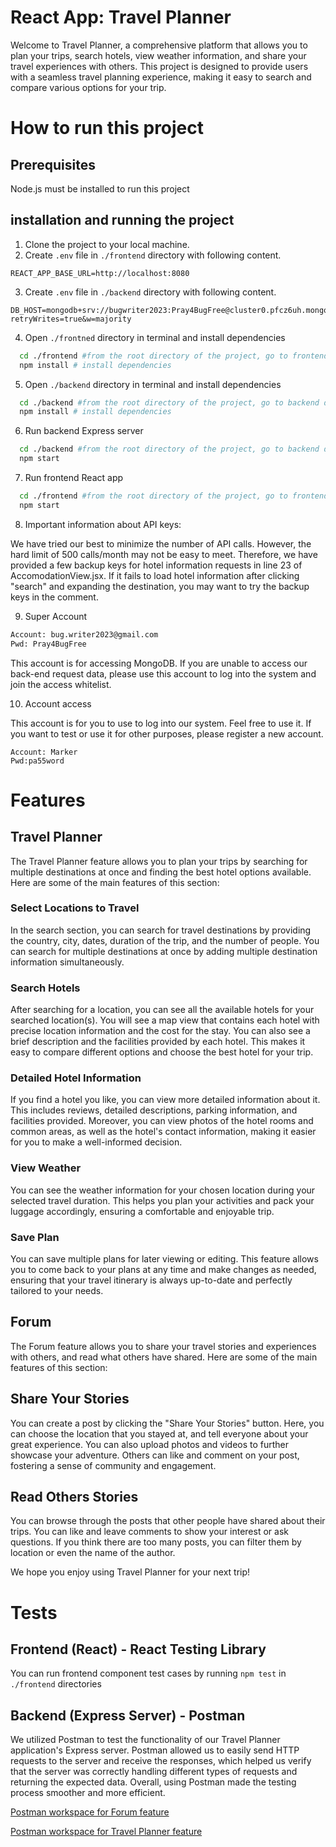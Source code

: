 # React App: Travel Planner

Welcome to Travel Planner, a comprehensive platform that allows you to plan your trips, search hotels, view weather information, and share your travel experiences with others. This project is designed to provide users with a seamless travel planning experience, making it easy to search and compare various options for your trip.

# How to run this project

## Prerequisites

Node.js must be installed to run this project

## installation and running the project

1. Clone the project to your local machine.
2. Create `.env` file in `./frontend` directory with following content.

```
REACT_APP_BASE_URL=http://localhost:8080
```

3. Create `.env` file in `./backend` directory with following content.

```
DB_HOST=mongodb+srv://bugwriter2023:Pray4BugFree@cluster0.pfcz6uh.mongodb.net/?retryWrites=true&w=majority
```

4. Open `./frontned` directory in terminal and install dependencies

```bash
  cd ./frontend #from the root directory of the project, go to frontend directory
  npm install # install dependencies
```

5. Open `./backend` directory in terminal and install dependencies

```bash
  cd ./backend #from the root directory of the project, go to backend directory
  npm install # install dependencies
```

6. Run backend Express server

```bash
  cd ./backend #from the root directory of the project, go to backend directory
  npm start
```

7. Run frontend React app

```bash
  cd ./frontend #from the root directory of the project, go to frontend directory
  npm start
```

8. Important information about API keys:

We have tried our best to minimize the number of API calls. However, the hard limit of 500 calls/month may not be easy to meet. Therefore, we have provided a few backup keys for hotel information requests in line 23 of AccomodationView.jsx. If it fails to load hotel information after clicking "search" and expanding the destination, you may want to try the backup keys in the comment.

9. Super Account

```bash
Account: bug.writer2023@gmail.com
Pwd: Pray4BugFree
```

This account is for accessing MongoDB. If you are unable to access our back-end request data, please use this account to log into the system and join the access whitelist.

10. Account access

This account is for you to use to log into our system. Feel free to use it. If you want to test or use it for other purposes, please register a new account.
```
Account: Marker
Pwd:pa55word
```
# Features

## Travel Planner

The Travel Planner feature allows you to plan your trips by searching for multiple destinations at once and finding the best hotel options available. Here are some of the main features of this section:

### Select Locations to Travel

In the search section, you can search for travel destinations by providing the country, city, dates, duration of the trip, and the number of people. You can search for multiple destinations at once by adding multiple destination information simultaneously.

### Search Hotels

After searching for a location, you can see all the available hotels for your searched location(s). You will see a map view that contains each hotel with precise location information and the cost for the stay. You can also see a brief description and the facilities provided by each hotel. This makes it easy to compare different options and choose the best hotel for your trip.

### Detailed Hotel Information

If you find a hotel you like, you can view more detailed information about it. This includes reviews, detailed descriptions, parking information, and facilities provided. Moreover, you can view photos of the hotel rooms and common areas, as well as the hotel's contact information, making it easier for you to make a well-informed decision.

### View Weather

You can see the weather information for your chosen location during your selected travel duration. This helps you plan your activities and pack your luggage accordingly, ensuring a comfortable and enjoyable trip.

### Save Plan

You can save multiple plans for later viewing or editing. This feature allows you to come back to your plans at any time and make changes as needed, ensuring that your travel itinerary is always up-to-date and perfectly tailored to your needs.

## Forum

The Forum feature allows you to share your travel stories and experiences with others, and read what others have shared. Here are some of the main features of this section:

## Share Your Stories

You can create a post by clicking the "Share Your Stories" button. Here, you can choose the location that you stayed at, and tell everyone about your great experience. You can also upload photos and videos to further showcase your adventure. Others can like and comment on your post, fostering a sense of community and engagement.

## Read Others Stories

You can browse through the posts that other people have shared about their trips. You can like and leave comments to show your interest or ask questions. If you think there are too many posts, you can filter them by location or even the name of the author.

We hope you enjoy using Travel Planner for your next trip!

# Tests

## Frontend (React) - React Testing Library

You can run frontend component test cases by running `npm test` in `./frontend` directories

## Backend (Express Server) - Postman

We utilized Postman to test the functionality of our Travel Planner application's Express server. Postman allowed us to easily send HTTP requests to the server and receive the responses, which helped us verify that the server was correctly handling different types of requests and returning the expected data. Overall, using Postman made the testing process smoother and more efficient.

[Postman workspace for Forum feature](https://www.postman.com/altimetry-explorer-81151412/workspace/postman-testing-for-backend/request/16189776-805431c5-eb33-414b-a983-daaa8374ebb1)

[Postman workspace for Travel Planner feature](https://www.postman.com/avionics-explorer-49655998/workspace/travel-palnn/overview)
